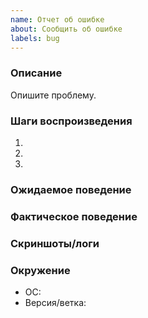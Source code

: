 ```yaml
---
name: Отчет об ошибке
about: Сообщить об ошибке
labels: bug
---
```


### Описание
Опишите проблему.

### Шаги воспроизведения
1. 
2. 
3. 

### Ожидаемое поведение

### Фактическое поведение

### Скриншоты/логи

### Окружение
- ОС: 
- Версия/ветка: 
